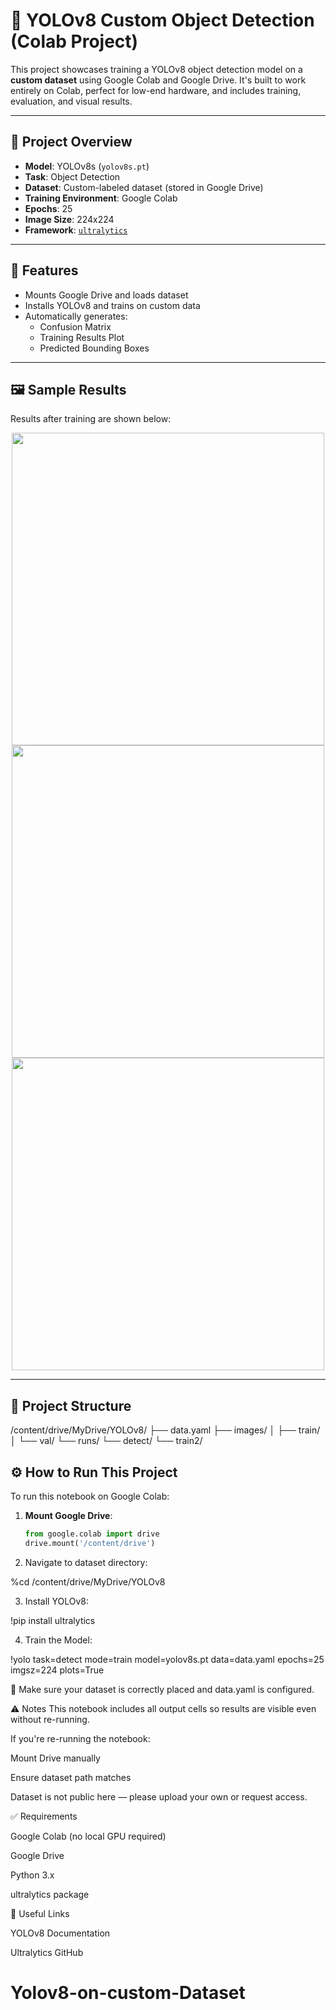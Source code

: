 # 🚀 YOLOv8 Custom Object Detection (Colab Project)

This project showcases training a YOLOv8 object detection model on a **custom dataset** using Google Colab and Google Drive. It's built to work entirely on Colab, perfect for low-end hardware, and includes training, evaluation, and visual results.

---

## 📌 Project Overview

- **Model**: YOLOv8s (`yolov8s.pt`)
- **Task**: Object Detection
- **Dataset**: Custom-labeled dataset (stored in Google Drive)
- **Training Environment**: Google Colab
- **Epochs**: 25  
- **Image Size**: 224x224  
- **Framework**: [`ultralytics`](https://github.com/ultralytics/ultralytics)

---

## 🧠 Features

- Mounts Google Drive and loads dataset
- Installs YOLOv8 and trains on custom data
- Automatically generates:
  - Confusion Matrix
  - Training Results Plot
  - Predicted Bounding Boxes

---

## 🖼️ Sample Results

Results after training are shown below:

<p align="center">
  <img src="runs/detect/train2/confusion_matrix.png" width="500"/>
  <img src="runs/detect/train2/results.png" width="500"/>
  <img src="runs/detect/train2/val_batch0_pred.jpg" width="500"/>
</p>

---

## 📂 Project Structure

/content/drive/MyDrive/YOLOv8/
├── data.yaml
├── images/
│ ├── train/
│ └── val/
└── runs/
└── detect/
└── train2/


## ⚙️ How to Run This Project

To run this notebook on Google Colab:

1. **Mount Google Drive**:
   ```python
   from google.colab import drive
   drive.mount('/content/drive')

2. Navigate to dataset directory:


  %cd /content/drive/MyDrive/YOLOv8

3. Install YOLOv8:


  !pip install ultralytics  

4. Train the Model:

  !yolo task=detect mode=train model=yolov8s.pt data=data.yaml epochs=25 imgsz=224 plots=True

📝 Make sure your dataset is correctly placed and data.yaml is configured.  

⚠️ Notes
This notebook includes all output cells so results are visible even without re-running.

If you're re-running the notebook:

Mount Drive manually

Ensure dataset path matches

Dataset is not public here — please upload your own or request access.

✅ Requirements

Google Colab (no local GPU required)

Google Drive

Python 3.x

ultralytics package

🔗 Useful Links

YOLOv8 Documentation

Ultralytics GitHub

# Yolov8-on-custom-Dataset
